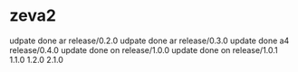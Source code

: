 # zeva2

udpate done ar release/0.2.0
udpate done ar release/0.3.0
update done a4 release/0.4.0
update done on release/1.0.0
update done on release/1.0.1
1.1.0
1.2.0
2.1.0
